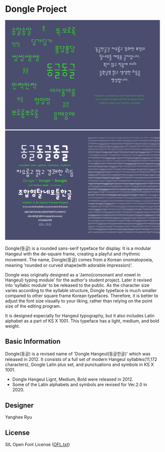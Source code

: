 # Dongle Project

![Dongle_Image1](Documentation/Dogle_Image1.jpg)
![Dongle_Image2](Documentation/Dogle_Image2.jpg)


Dongle(동글) is a rounded sans-serif typeface for display. It is a modular Hangeul with the de-square frame, creating a playful and rhythmic movement. The name, Dongle(동글) comes from a Korean onomatopoeia, meaning 'rounded or curved shape(with adorable impression)’. 

Dongle was originally designed as a 'Jamo(consonant and vowel in Hangeul) typing module' for the author's student project. Later it revised into ‘syllabic module’ to be released to the public. As the character size varies according to the syllable structure, Dongle typeface is much smaller compared to other square frame Korean typefaces. Therefore, it is better to adjust the font size visually to your liking, rather than relying on the point size of the editing program.

It is designed especially for Hangeul typography, but it also includes Latin alphabet as a part of KS X 1001. This typeface has a light, medium, and bold weight.

## Basic Information
Dongle(동글) is a revised name of 'Dongle Hangeul(동글한글)' which was released in 2012.
It consists of a full set of modern Hangeul syllables(11,172 characters), Google Latin plus set, and punctuations and symbols in KS X 1001. 

- Dongle Hangeul Lignt, Medium, Bold were released in 2012.
- Some of the Latin alphabets and symbols are revised for Ver.2.0 in 2020.

## Designer
Yanghee Ryu

## License
SIL Open Font License ([OFL.txt](OFL.txt))
